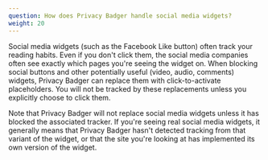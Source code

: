 ```yaml
---
question: How does Privacy Badger handle social media widgets?
weight: 20
---
```


Social media widgets (such as the Facebook Like button) often track your reading habits. Even if you don't click them, the social media companies often see exactly which pages you're seeing the widget on. When blocking social buttons and other potentially useful (video, audio, comments) widgets, Privacy Badger can replace them with click-to-activate placeholders. You will not be tracked by these replacements unless you explicitly choose to click them.

Note that Privacy Badger will not replace social media widgets unless it has blocked the associated tracker. If you're seeing real social media widgets, it generally means that Privacy Badger hasn't detected tracking from that variant of the widget, or that the site you're looking at has implemented its own version of the widget.

